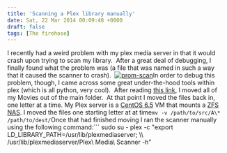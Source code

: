 ```yaml
---
title: 'Scanning a Plex library manually'
date: Sat, 22 Mar 2014 00:09:48 +0000
draft: false
tags: [The firehose]
---
```


I recently had a weird problem with my plex media server in that it would crash upon trying to scan my library.  After a great deal of debugging, I finally found what the problem was (a file that was named in such a way that it caused the scanner to crash).  [![prom-scan](http://www.nickburaglio.com/wp-content/uploads/2014/03/prom-scan.jpg)](http://www.nickburaglio.com/wp-content/uploads/2014/03/prom-scan.jpg)In order to debug this problem, though, I came across some great under-the-hood tools within plex (which is all python, very cool).  After reading [this link](https://plexapp.zendesk.com/hc/en-us/articles/201242707-Plex-Media-Scanner-via-Command-Line), I moved all of my Movies out of the main folder.  At that point I moved the files back in, one letter at a time. My Plex server is a [CentOS 6.5](http://www.nickburaglio.com/2014/01/18/why-plex-is-everything-itunes-should-be-and-how-to-install-it-on-centos-6-5/ "Why plex is everything iTunes should be and how to Install it on CentOS 6.5") VM that mounts a [ZFS NAS](http://www.forwardingplane.net/2014/03/replace-zfs-raidz1-disk/). I moved the files one starting letter at at time```
mv -v /path/to/src/A\* /path/to/dest/
```Once that had finished moving I ran the scanner manually using the following command:```
sudo su - plex -c "export LD\_LIBRARY\_PATH=/usr/lib/plexmediaserver; \\\\
/usr/lib/plexmediaserver/Plex\\ Media\\ Scanner -h"
```Thankfully, the [plex platform](https://plex.tv/) is really well documented and has a great community around it, so searching for the errors I was seeing led me down the right path to solving the issue.  I'm still not sure what caused the file names to become corrupt or unhappy, but I suspect that it had to do with the [disk failure I had in my ZFS raid](http://www.forwardingplane.net/2014/03/replace-zfs-raidz1-disk/).
